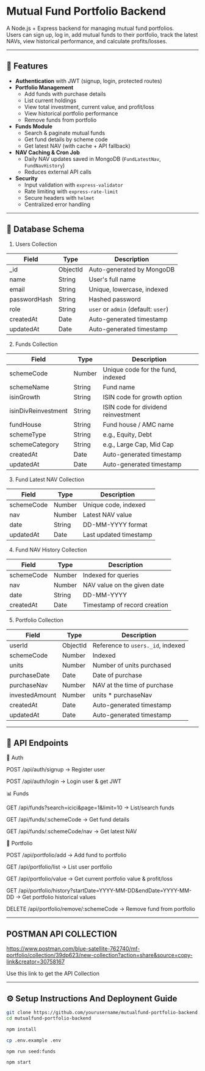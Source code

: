 # Mutual Fund Portfolio Backend

A Node.js + Express backend for managing mutual fund portfolios.  
Users can sign up, log in, add mutual funds to their portfolio, track the latest NAVs, view historical performance, and calculate profits/losses.  

---

## 🚀 Features

- **Authentication** with JWT (signup, login, protected routes)  
- **Portfolio Management**  
  - Add funds with purchase details  
  - List current holdings  
  - View total investment, current value, and profit/loss  
  - View historical portfolio performance  
  - Remove funds from portfolio  
- **Funds Module**  
  - Search & paginate mutual funds  
  - Get fund details by scheme code  
  - Get latest NAV (with cache + API fallback)  
- **NAV Caching & Cron Job**  
  - Daily NAV updates saved in MongoDB (`FundLatestNav`, `FundNavHistory`)  
  - Reduces external API calls  
- **Security**  
  - Input validation with `express-validator`  
  - Rate limiting with `express-rate-limit`  
  - Secure headers with `helmet`  
  - Centralized error handling  

---


## 📌 Database Schema

1. Users Collection

| Field        | Type     | Description                         |
| ------------ | -------- | ----------------------------------- |
| \_id         | ObjectId | Auto-generated by MongoDB           |
| name         | String   | User's full name                    |
| email        | String   | Unique, lowercase, indexed          |
| passwordHash | String   | Hashed password                     |
| role         | String   | `user` or `admin` (default: `user`) |
| createdAt    | Date     | Auto-generated timestamp            |
| updatedAt    | Date     | Auto-generated timestamp            |

2. Funds Collection

| Field               | Type   | Description                         |
| ------------------- | ------ | ----------------------------------- |
| schemeCode          | Number | Unique code for the fund, indexed   |
| schemeName          | String | Fund name                           |
| isinGrowth          | String | ISIN code for growth option         |
| isinDivReinvestment | String | ISIN code for dividend reinvestment |
| fundHouse           | String | Fund house / AMC name               |
| schemeType          | String | e.g., Equity, Debt                  |
| schemeCategory      | String | e.g., Large Cap, Mid Cap            |
| createdAt           | Date   | Auto-generated timestamp            |
| updatedAt           | Date   | Auto-generated timestamp            |


3. Fund Latest NAV Collection

| Field      | Type   | Description            |
| ---------- | ------ | ---------------------- |
| schemeCode | Number | Unique code, indexed   |
| nav        | Number | Latest NAV value       |
| date       | String | DD-MM-YYYY format      |
| updatedAt  | Date   | Last updated timestamp |


4. Fund NAV History Collection

| Field      | Type   | Description                  |
| ---------- | ------ | ---------------------------- |
| schemeCode | Number | Indexed for queries          |
| nav        | Number | NAV value on the given date  |
| date       | String | DD-MM-YYYY                   |
| createdAt  | Date   | Timestamp of record creation |


5. Portfolio Collection

| Field          | Type     | Description                       |
| -------------- | -------- | --------------------------------- |
| userId         | ObjectId | Reference to `users._id`, indexed |
| schemeCode     | Number   | Indexed                           |
| units          | Number   | Number of units purchased         |
| purchaseDate   | Date     | Date of purchase                  |
| purchaseNav    | Number   | NAV at the time of purchase       |
| investedAmount | Number   | units \* purchaseNav              |
| createdAt      | Date     | Auto-generated timestamp          |
| updatedAt      | Date     | Auto-generated timestamp          |



---

## 📌 API Endpoints

🔐 Auth

POST /api/auth/signup → Register user

POST /api/auth/login → Login user & get JWT

📊 Funds

GET /api/funds?search=icici&page=1&limit=10 → List/search funds

GET /api/funds/:schemeCode → Get fund details

GET /api/funds/:schemeCode/nav → Get latest NAV

💼 Portfolio

POST /api/portfolio/add → Add fund to portfolio

GET /api/portfolio/list → List user portfolio

GET /api/portfolio/value → Get current portfolio value & profit/loss

GET /api/portfolio/history?startDate=YYYY-MM-DD&endDate=YYYY-MM-DD → Get portfolio historical values

DELETE /api/portfolio/remove/:schemeCode → Remove fund from portfolio

---

## POSTMAN API COLLECTION

https://www.postman.com/blue-satellite-762740/mf-portfolio/collection/39dp623/new-collection?action=share&source=copy-link&creator=30758167

Use this link to get the API Collection

---

## ⚙️ Setup Instructions And Deploynent Guide


```bash
git clone https://github.com/yourusername/mutualfund-portfolio-backend.git
cd mutualfund-portfolio-backend

npm install

cp .env.example .env

npm run seed:funds

npm start